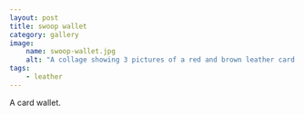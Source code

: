 ```yaml
---
layout: post
title: swoop wallet
category: gallery
image: 
    name: swoop-wallet.jpg
    alt: "A collage showing 3 pictures of a red and brown leather card wallet. The red pocket separator folds around to the back to become a fetching curlicue."
tags:
    - leather
---
```


A card wallet.